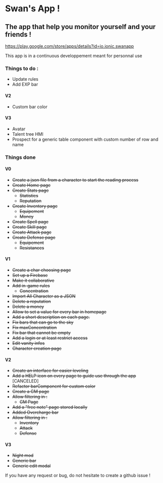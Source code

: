 # Swan's App !
## The app that help you monitor yourself and your friends !
https://play.google.com/store/apps/details?id=io.ionic.swanapp

This app is in a continuous developpement meant for personnal use

### Things to do :
- Update rules
- Add EXP bar

#### V2
- Custom bar color


#### V3

- Avatar
- Talent tree HMI
- Prospect for a generic table component with custom number of row and name
 
 
 ### Things done
 #### V0
- ~~Create a json file from a character to start the reading process~~
- ~~Create Home page~~
- ~~Create Stats page~~
  - ~~Statistics~~
  - ~~Reputation~~
- ~~Create Inventory page~~
  - ~~Equipement~~
  - ~~Money~~
- ~~Create Spell page~~
- ~~Create Skill page~~
- ~~Create Attack page~~
- ~~Create Defense page~~
  - ~~Equipement~~
  - ~~Resistances~~
  
#### V1
- ~~Create a char choosing page~~
- ~~Set up a Firebase~~
- ~~Make it collaborative~~
- ~~Add in-game rules~~
  - ~~Concentration~~
- ~~Import All Character as a JSON~~
- ~~Delete a reputation~~
- ~~Delete a money~~
- ~~Allow to set a value for every bar in homepage~~
- ~~Add a short description on each page.~~
- ~~Fix bars that can go to the sky~~
- ~~Fix maxConcentration~~
- ~~Fix bar that cannot be empty~~
- ~~Add a login or at least restrict access~~
- ~~Edit vanity infos~~
- ~~Character creation page~~

#### V2 

- ~~Create an interface for easier leveling~~
- ~~Add a HELP icon on every page to guide use through the app~~ [CANCELED]
- ~~Refactor barComponent for custom color~~
- ~~Create a GM page~~
- ~~Allow filtering in :~~
  - ~~GM Page~~
- ~~Add a "free note" page stored locally~~
- ~~Added Overcharge bar~~
- ~~Allow filtering in :~~
  - ~~Inventory~~
  - ~~Attack~~
  - ~~Defense~~
 #### V3
 
 
 - ~~Night mod~~
 - ~~Generic bar~~
 - ~~Generic edit modal~~


If you have any request or bug, do not hesitate to create a github issue !
